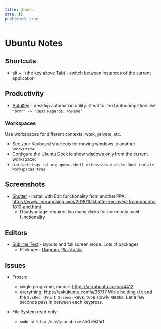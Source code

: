```yaml
---
title: Ubuntu
date: {}
published: true
---
```


# Ubuntu Notes

## Shortcuts

* alt + \` (the key above Tab) - switch between instances of the current application

## Productivity

* [AutoKey](https://github.com/autokey/autokey) - desktop automation utility. Great for text autocompletion like `"brnn" -> "Best Regards, MyName"`

### Workspaces

Use workspaces for different contexts: work, private, etc.

* See your Keyboard shortcuts for moving windows to another workspace.
* Configure the Ubuntu Dock to show windows only from the current workspace:
 * run `gsettings set org.gnome.shell.extensions.dash-to-dock isolate-workspaces true`

## Screenshots

* [Shutter](https://shutter-project.org/) - install with Edit functionality from another PPA: https://www.linuxuprising.com/2018/10/shutter-removed-from-ubuntu-1810-and.html
  * Disadvantage: requires too many clicks for commonly used functionality

## Editors

* [Sublime Text](https://www.sublimetext.com/) - layouts and full screen mode. Lots of packages
  - Packages: [Diagram](https://packagecontrol.io/packages/Diagram), [PlainTasks](https://packagecontrol.io/packages/PlainTasks)

## Issues

* Frozen:
  * single programm, mouse: https://askubuntu.com/a/4412
  * everything: https://askubuntu.com/a/36717 While holding `Alt` and the `SysReq (Print Screen)` keys, type slowly `REISUB`. Let a few seconds pass in between each keypress.

* File System read-only:
  * `sudo ntfsfix /dev/your_drive` and restart
